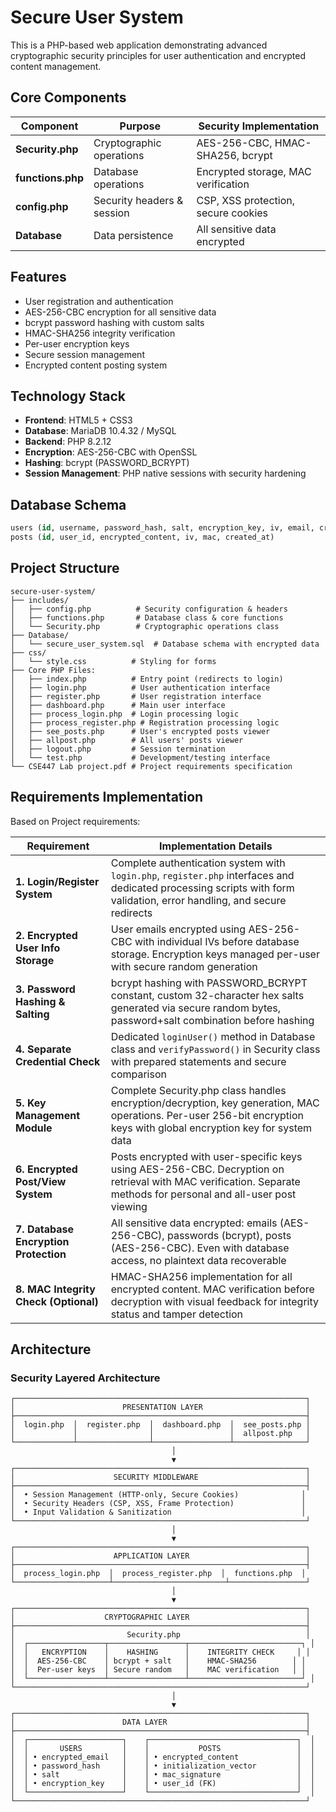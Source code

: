 # Secure User System

This is a PHP-based web application demonstrating advanced cryptographic security principles for user authentication and encrypted content management.

## Core Components

| Component | Purpose | Security Implementation |
|-----------|---------|------------------------|
| **Security.php** | Cryptographic operations | AES-256-CBC, HMAC-SHA256, bcrypt |
| **functions.php** | Database operations | Encrypted storage, MAC verification |
| **config.php** | Security headers & session | CSP, XSS protection, secure cookies |
| **Database** | Data persistence | All sensitive data encrypted |

## Features

- User registration and authentication
- AES-256-CBC encryption for all sensitive data
- bcrypt password hashing with custom salts
- HMAC-SHA256 integrity verification
- Per-user encryption keys
- Secure session management
- Encrypted content posting system

## Technology Stack

- **Frontend**: HTML5 + CSS3
- **Database**: MariaDB 10.4.32 / MySQL
- **Backend**: PHP 8.2.12
- **Encryption**: AES-256-CBC with OpenSSL
- **Hashing**: bcrypt (PASSWORD_BCRYPT)
- **Session Management**: PHP native sessions with security hardening

## Database Schema

```sql
users (id, username, password_hash, salt, encryption_key, iv, email, created_at)
posts (id, user_id, encrypted_content, iv, mac, created_at)
```

## Project Structure

```
secure-user-system/
├── includes/
│   ├── config.php          # Security configuration & headers
│   ├── functions.php       # Database class & core functions  
│   └── Security.php        # Cryptographic operations class
├── Database/
│   └── secure_user_system.sql  # Database schema with encrypted data
├── css/
│   └── style.css          # Styling for forms
├── Core PHP Files:
│   ├── index.php          # Entry point (redirects to login)
│   ├── login.php          # User authentication interface
│   ├── register.php       # User registration interface  
│   ├── dashboard.php      # Main user interface
│   ├── process_login.php  # Login processing logic
│   ├── process_register.php # Registration processing logic
│   ├── see_posts.php      # User's encrypted posts viewer
│   ├── allpost.php        # All users' posts viewer
│   ├── logout.php         # Session termination
│   └── test.php           # Development/testing interface
└── CSE447 Lab project.pdf # Project requirements specification
```

## Requirements Implementation

Based on Project requirements:

| Requirement | Implementation Details |
|-------------|----------------------|
| **1. Login/Register System** | Complete authentication system with `login.php`, `register.php` interfaces and dedicated processing scripts with form validation, error handling, and secure redirects |
| **2. Encrypted User Info Storage** | User emails encrypted using AES-256-CBC with individual IVs before database storage. Encryption keys managed per-user with secure random generation |
| **3. Password Hashing & Salting** | bcrypt hashing with PASSWORD_BCRYPT constant, custom 32-character hex salts generated via secure random bytes, password+salt combination before hashing |
| **4. Separate Credential Check** | Dedicated `loginUser()` method in Database class and `verifyPassword()` in Security class with prepared statements and secure comparison |
| **5. Key Management Module** | Complete Security.php class handles encryption/decryption, key generation, MAC operations. Per-user 256-bit encryption keys with global encryption key for system data |
| **6. Encrypted Post/View System** | Posts encrypted with user-specific keys using AES-256-CBC. Decryption on retrieval with MAC verification. Separate methods for personal and all-user post viewing |
| **7. Database Encryption Protection** | All sensitive data encrypted: emails (AES-256-CBC), passwords (bcrypt), posts (AES-256-CBC). Even with database access, no plaintext data recoverable |
| **8. MAC Integrity Check (Optional)** | HMAC-SHA256 implementation for all encrypted content. MAC verification before decryption with visual feedback for integrity status and tamper detection |

## Architecture

### Security Layered Architecture

```
┌─────────────────────────────────────────────────────────────────┐
│                        PRESENTATION LAYER                       │
├─────────────────────────────────────────────────────────────────┤
│  login.php  │  register.php  │  dashboard.php  │  see_posts.php │
│             │                │                 │  allpost.php   │
└─────────────┴────────────────┴─────────────────┴────────────────┘
                                    │
                                    ▼
┌─────────────────────────────────────────────────────────────────┐
│                      SECURITY MIDDLEWARE                        │
├─────────────────────────────────────────────────────────────────┤
│  • Session Management (HTTP-only, Secure Cookies)              │
│  • Security Headers (CSP, XSS, Frame Protection)               │
│  • Input Validation & Sanitization                             │
└─────────────────────────────────────────────────────────────────┘
                                    │
                                    ▼
┌─────────────────────────────────────────────────────────────────┐
│                      APPLICATION LAYER                          │
├─────────────────────────────────────────────────────────────────┤
│  process_login.php  │  process_register.php  │  functions.php  │
└─────────────────────┴─────────────────────────┴─────────────────┘
                                    │
                                    ▼
┌─────────────────────────────────────────────────────────────────┐
│                    CRYPTOGRAPHIC LAYER                          │
├─────────────────────────────────────────────────────────────────┤
│                         Security.php                            │
│  ┌─────────────────┬─────────────────┬─────────────────────────┐ │
│  │   ENCRYPTION    │    HASHING      │    INTEGRITY CHECK     │ │
│  │  AES-256-CBC    │ bcrypt + salt   │    HMAC-SHA256        │ │
│  │  Per-user keys  │ Secure random   │    MAC verification   │ │
│  └─────────────────┴─────────────────┴─────────────────────────┘ │
└─────────────────────────────────────────────────────────────────┘
                                    │
                                    ▼
┌─────────────────────────────────────────────────────────────────┐
│                        DATA LAYER                               │
├─────────────────────────────────────────────────────────────────┤
│  ┌─────────────────────┐    ┌─────────────────────────────────┐  │
│  │       USERS         │    │           POSTS                 │  │
│  │ • encrypted_email   │    │ • encrypted_content             │  │
│  │ • password_hash     │    │ • initialization_vector         │  │
│  │ • salt              │    │ • mac_signature                 │  │
│  │ • encryption_key    │    │ • user_id (FK)                  │  │
│  └─────────────────────┘    └─────────────────────────────────┘  │
└─────────────────────────────────────────────────────────────────┘
```

